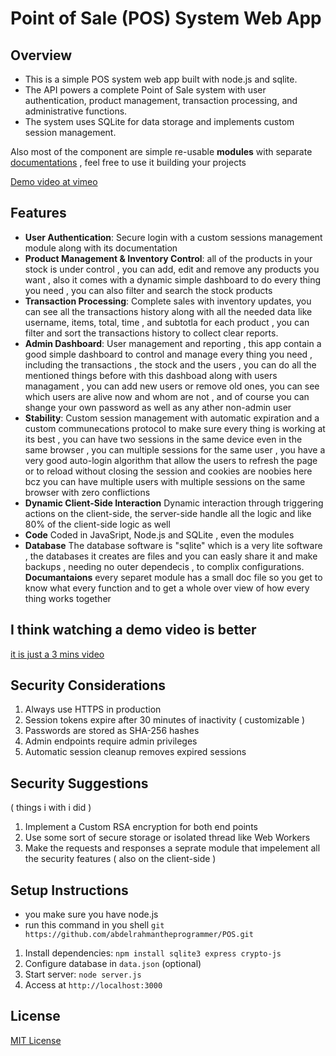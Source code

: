 # Point of Sale (POS) System Web App

## Overview

- This is a simple POS system web app built with node.js and sqlite.
- The API powers a complete Point of Sale system with user authentication, product management, transaction processing, and administrative functions. 
- The system uses SQLite for data storage and implements custom session management.

Also most of the component are simple re-usable **modules** with separate [documentations](./documentations) , feel free to use it building your projects

[Demo video at vimeo](https://vimeo.com/1101035736)

## Features

- **User Authentication**: Secure login with a custom sessions management module along with its documentation
- **Product Management & Inventory Control**: all of the products in your stock is under control , you can add, edit and remove any products you want , also it comes with a dynamic simple dashboard to do every thing you need , you can also filter and search the stock products
- **Transaction Processing**: Complete sales with inventory updates, you can see all the transactions history along with all the needed data like username, items, total, time , and subtotla for each product , you can filter and sort the transactions history to collect clear reports.
- **Admin Dashboard**: User management and reporting , this app contain a good simple dashboard to control and manage every thing you need , including the transactions , the stock and the users , you can do all the mentioned things before with this dashboad along with users managament , you can add new users or remove old ones, you can see which users are alive now and whom are not , and of course you can shange your own password as well as any ather non-admin user
- **Stability**: Custom session management with automatic expiration and a custom communecations protocol to make sure every thing is working at its best , you can have two sessions in the same device even in the same browser , you can multiple sessions for the same user , you have a very good auto-login algorithm that allow the users to refresh the page or to reload without closing the session and cookies are noobies here bcz you can have multiple users with multiple sessions on the same browser with zero conflictions 
- **Dynamic Client-Side Interaction** Dynamic interaction through triggering actions on the client-side, the server-side handle all the logic and like 80% of the client-side logic as well
- **Code** Coded in JavaSript, Node.js and SQLite , even the modules
- **Database** The database software is "sqlite" which is a very lite software , the databases it creates are files and you can easly share it and make backups , needing no outer dependecis , to complix configurations.
**Documantaions** every separet module has a small doc file so you get to know what every function and to get a whole over view of how every thing works together
  
## I think watching a demo video is better
[it is just a 3 mins video](https://vimeo.com/1101035736)

## Security Considerations

1. Always use HTTPS in production
2. Session tokens expire after 30 minutes of inactivity ( customizable )
3. Passwords are stored as SHA-256 hashes
4. Admin endpoints require admin privileges
5. Automatic session cleanup removes expired sessions

## Security Suggestions 
( things i with i did )

1. Implement a Custom RSA encryption for both end points
2. Use some sort of secure storage or isolated thread like Web Workers
3. Make the requests and responses a seprate module that impelement all the security features ( also on the client-side )


## Setup Instructions

- you make sure you have node.js
- run this command in you shell `git https://github.com/abdelrahmantheprogrammer/POS.git`
1. Install dependencies: `npm install sqlite3 express crypto-js`
2. Configure database in `data.json` (optional)
3. Start server: `node server.js`
4. Access at `http://localhost:3000`

## License

[MIT License
](./LICENSE)
